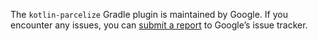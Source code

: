 The `kotlin-parcelize` Gradle plugin is maintained by Google. If you encounter any issues, you can [submit a report](https://issuetracker.google.com/issues/new?component=971607)
to Google’s issue tracker. 
